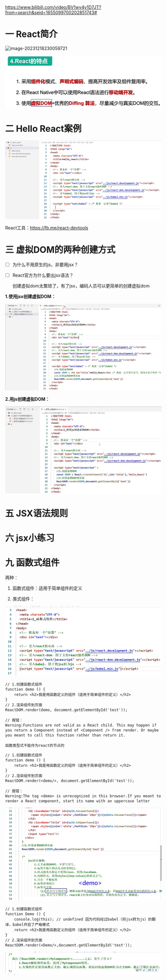 https://www.bilibili.com/video/BV1wy4y1D7JT?from=search&seid=1655099700202851743#

# 一 React简介

![image-20231218230059721](E:\TechDocument\React\01.assets\image-20231218230059721-17029116800064.png)

![image-20231218230829292](01.assets/image-20231218230829292.png)

# 二 Hello React案例

 ![image-20231218233120866](01.assets/image-20231218233120866.png)

React工具：https://fb.me/react-devtools

# 三 虚拟DOM的两种创建方式

- [ ] 为什么不用原生的js，非要用jsx？

- [ ] React官方为什么要出jsx语法？

  创建虚拟dom太繁琐了，有了jsx，编码人员可以更简单的创建虚拟dom

**1.使用jsx创建虚拟DOM：**

![image-20231219220301671](01.assets/image-20231219220301671.png)

**2.用js创建虚拟DOM：**

![image-20231219220604031](01.assets/image-20231219220604031.png)

# 五 JSX语法规则

 

# 六 jsx小练习



# 九 函数式组件

两种：

1. 函数式组件：适用于简单组件的定义

2. 类式组件：

   

![image-20210815210848082](01.assets/image-20210815210848082.png)

```react
// 1.创建函数式组件
function demo () {
    return <h2>我是用函数定义的组件（适用于简单组件的定义）</h2>
}
// 2.渲染组件到页面
ReactDOM.render(demo, document.getElementById('test'));

// 报错：
Warning:Functions are not valid as a React child. This may happen if you return a Component instead of <Component /> from render. Or maybe you meant to call this function rather than return it.

函数类型式不能作为react的节点的
```



```react
// 1.创建函数式组件
function demo () {
    return <h2>我是用函数定义的组件（适用于简单组件的定义）</h2>
}
// 2.渲染组件到页面
ReactDOM.render(<demo/>, document.getElementById('test'));

// 报错：
Warning:The tag <demo> is unrecognized in this browser.If you meant to render a React component, start its name with an uppercase letter
```



![image-20210815211847696](01.assets/image-20210815211847696.png)



```react
// 1.创建函数式组件
function Demo () {
    console.log(this); // undefined 因为代码经过babel（将jsx转为js）的翻译，babel开启了严格模式
    return <h2>我是用函数定义的组件（适用于简单组件的定义）</h2>
}
// 2.渲染组件到页面
ReactDOM.render(<Demo/>,document.getElementById('test'));
```



![image-20210815212641423](01.assets/image-20210815212641423.png)

























